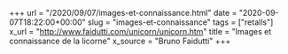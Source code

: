 +++
url = "/2020/09/07/images-et-connaissance.html"
date = "2020-09-07T18:22:00+00:00"
slug = "images-et-connaissance"
tags = ["retalls"]
x_url = "http://www.faidutti.com/unicorn/unicorn.htm"
title = "Images et connaissance de la licorne"
x_source = "Bruno Faidutti"
+++


